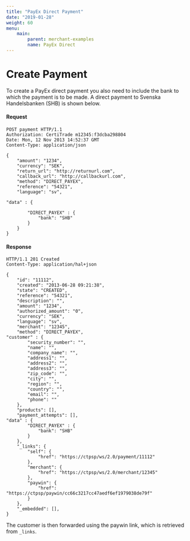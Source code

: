 ```yaml
---
title: "PayEx Direct Payment"
date: "2019-01-28"
weight: 60
menu: 
    main:
        parent: merchant-examples
        name: PayEx Direct
---
```


# Create Payment

To create a PayEx direct payment you also need to include the bank to which the payment is to be made. A direct payment to Svenska Handelsbanken (SHB) is shown below.

#### Request
```http
POST payment HTTP/1.1
Authorization: CertiTrade m12345:f3dcba298804
Date: Mon, 12 Nov 2013 14:52:37 GMT
Content-Type: application/json

{
    "amount": "1234",
    "currency": "SEK",
    "return_url": "http://returnurl.com",
    "callback_url": "http://callbackurl.com",
    "method": "DIRECT_PAYEX",
    "reference": "54321",
    "language": "sv",

"data" : {

        "DIRECT_PAYEX" : {
            "bank": "SHB"
        }
    }
}
```

#### Response
```http
HTTP/1.1 201 Created
Content-Type: application/hal+json

{
    "id": "11112",
    "created": "2013-06-28 09:21:38",
    "state": "CREATED",
    "reference": "54321",
    "description": "",
    "amount": "1234",
    "authorized_amount": "0",
    "currency": "SEK",
    "language": "sv",
    "merchant": "12345",
    "method": "DIRECT_PAYEX",
"customer" : {
        "security_number": "",
        "name": "",
        "company_name": "",
        "address1": "",
        "address2": "",
        "address3": "",
        "zip_code": "",
        "city": "",
        "region": "",
        "country": "",
        "email": "",
        "phone": ""
    },
    "products": [],
    "payment_attempts": [],
"data" : {
        "DIRECT_PAYEX" : {
            "bank": "SHB"
        }
    },
    "_links": {
        "self": {
            "href": "https://ctpsp/ws/2.0/payment/11112"
        },
        "merchant": {
            "href": "https://ctpsp/ws/2.0/merchant/12345"
        },
        "paywin": {
            "href": "https://ctpsp/paywin/cc66c3217cc47aedf6ef1979038de79f"
        }
    },
    "_embedded": [],
}
```
The customer is then forwarded using the paywin link, which is retrieved from `_links`.
